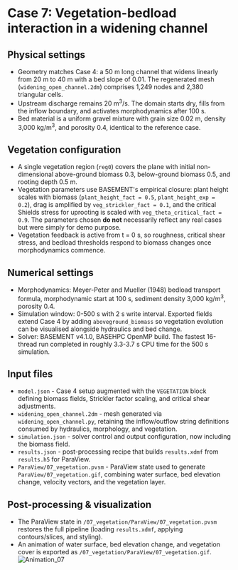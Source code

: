 # Case 7: Vegetation-bedload interaction in a widening channel

## Physical settings
- Geometry matches Case 4: a 50 m long channel that widens linearly from 20 m to 40 m with a bed slope of 0.01. The regenerated mesh (`widening_open_channel.2dm`) comprises 1,249 nodes and 2,380 triangular cells.
- Upstream discharge remains 20 m<sup>3</sup>/s. The domain starts dry, fills from the inflow boundary, and activates morphodynamics after 100 s.
- Bed material is a uniform gravel mixture with grain size 0.02 m, density 3,000 kg/m<sup>3</sup>, and porosity 0.4, identical to the reference case.

## Vegetation configuration
- A single vegetation region (`reg0`) covers the plane with initial non-dimensional above-ground biomass 0.3, below-ground biomass 0.5, and rooting depth 0.5 m.
- Vegetation parameters use BASEMENT's empirical closure: plant height scales with biomass (`plant_height_fact = 0.5`, `plant_height_exp = 0.2`), drag is amplified by `veg_strickler_fact = 0.1`, and the critical Shields stress for uprooting is scaled with `veg_theta_critical_fact = 0.9`. The parameters chosen **do not** necessarily reflect any real cases but were simply for demo purpose.
- Vegetation feedback is active from t = 0 s, so roughness, critical shear stress, and bedload thresholds respond to biomass changes once morphodynamics commence.

## Numerical settings
- Morphodynamics: Meyer-Peter and Mueller (1948) bedload transport formula, morphodynamic start at 100 s, sediment density 3,000 kg/m<sup>3</sup>, porosity 0.4.
- Simulation window: 0-500 s with 2 s write interval. Exported fields extend Case 4 by adding `aboveground_biomass` so vegetation evolution can be visualised alongside hydraulics and bed change.
- Solver: BASEMENT v4.1.0, BASEHPC OpenMP build. The fastest 16-thread run completed in roughly 3.3-3.7 s CPU time for the 500 s simulation.

## Input files
- `model.json` - Case 4 setup augmented with the `VEGETATION` block defining biomass fields, Strickler factor scaling, and critical shear adjustments.
- `widening_open_channel.2dm` - mesh generated via `widening_open_channel.py`, retaining the inflow/outflow string definitions consumed by hydraulics, morphology, and vegetation.
- `simulation.json` - solver control and output configuration, now including the biomass field.
- `results.json` - post-processing recipe that builds `results.xdmf` from `results.h5` for ParaView.
- `ParaView/07_vegetation.pvsm` - ParaView state used to generate `ParaView/07_vegetation.gif`, combining water surface, bed elevation change, velocity vectors, and the vegetation layer.

## Post-processing & visualization
- The ParaView state in `/07_vegetation/ParaView/07_vegetation.pvsm` restores the full pipeline (loading `results.xdmf`, applying contours/slices, and styling).
- An animation of water surface, bed elevation change, and vegetation cover is exported as `/07_vegetation/ParaView/07_vegetation.gif`.
![Animation_07](/07_vegetation/ParaView/07_vegetation.gif)
